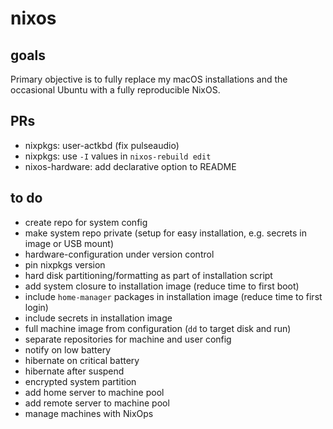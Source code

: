 # nixos

## goals

Primary objective is to fully replace my macOS installations and the occasional Ubuntu with a fully reproducible NixOS.

## PRs

- nixpkgs: user-actkbd (fix pulseaudio)
- nixpkgs: use `-I` values in `nixos-rebuild edit`
- nixos-hardware: add declarative option to README

## to do

- create repo for system config
- make system repo private (setup for easy installation, e.g. secrets in image or USB mount)
- hardware-configuration under version control
- pin nixpkgs version
- hard disk partitioning/formatting as part of installation script
- add system closure to installation image (reduce time to first boot)
- include `home-manager` packages in installation image (reduce time to first login)
- include secrets in installation image
- full machine image from configuration (`dd` to target disk and run)
- separate repositories for machine and user config
- notify on low battery
- hibernate on critical battery
- hibernate after suspend
- encrypted system partition
- add home server to machine pool
- add remote server to machine pool
- manage machines with NixOps
